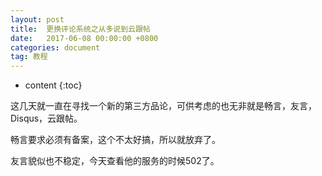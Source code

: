 ```yaml
---
layout: post
title:  更换评论系统之从多说到云跟帖
date:   2017-06-08 00:00:00 +0800
categories: document
tag: 教程
---
```


* content
{:toc}



这几天就一直在寻找一个新的第三方品论，可供考虑的也无非就是畅言，友言，Disqus，云跟帖。

畅言要求必须有备案，这个不太好搞，所以就放弃了。

友言貌似也不稳定，今天查看他的服务的时候502了。

